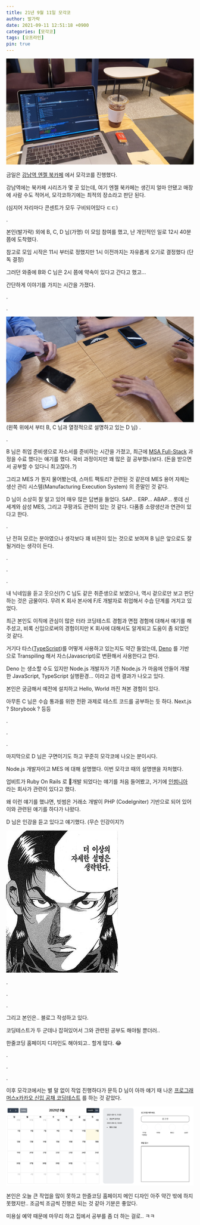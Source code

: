 ```yaml
---
title: 21년 9월 11일 모각코
author: 발가락
date: 2021-09-11 12:51:18 +0900
categories: [모각코]
tags: [오프라인]
pin: true
---
```


![모각코1](/assets/img/20210911/2021-09-11-12-54-35.jpeg)

금일은 [강남역 엔젤 북카페](http://naver.me/5vIq0bnv) 에서 모각코를 진행했다.

강남역에는 북카페 시리즈가 몇 곳 있는데, 여기 엔젤 북카페는 생긴지 얼마 안됐고 매장에 사람 수도 적어서, 모각코하기에는 최적의 장소라고 판단 된다.

(심지어 자리마다 콘센트가 모두 구비되어있다 ㄷㄷ)

.

본인(발가락) 외에 B, C, D 님(가명) 이 모임 참여를 했고, 난 개인적인 일로 12시 40분 쯤에 도착했다.

참고로 모임 시작은 11시 부터로 정했지만 1시 이전까지는 자유롭게 오기로 결정했다 (단독 결정)

그러던 와중에 B와 C 님은 2시 쯤에 약속이 있다고 간다고 했고...

간단하게 이야기를 가지는 시간을 가졌다.

.

.

![모각코2](/assets/img/20210911/2021-09-11-14-23-31.jpeg)
(왼쪽 위에서 부터 B, C 님과 열정적으로 설명하고 있는 D 님)
.

.

B 님은 취업 준비생으로 자소서를 준비하는 시간을 가졌고, 최근에 [MSA Full-Stack](https://edu2.kosta.or.kr/enroll?courseId=648&year=2021&orderNumber=1) 과정을 수료 했다는 얘기를 했다.
국비 과정이지만 꽤 많은 걸 공부했나보다. (돈을 받으면서 공부할 수 있다니 최고잖아..?)

그리고 MES 가 뭔지 물어봤는데, 스마트 팩토리? 관련된 것 같은데 MES 용어 자체는 생산 관리 시스템(Manufacturing Execution System) 의 준말인 것 같다.

D 님이 소상히 잘 알고 있어 매우 많은 답변을 들었다. SAP... ERP... ABAP... 롯데 신세계와 삼성 MES, 그리고 쿠팡과도 관련이 있는 것 같다. 다품종 소량생산과 연관이 있다고 한다.

.

난 전혀 모르는 분야였으나 생각보다 꽤 비젼이 있는 것으로 보여져 B 님은 앞으로도 잘 될거라는 생각이 든다.

.

.

.

내 닉네임을 듣고 웃으신(?) C 님도 같은 취준생으로 보였으나, 역시 겉으로만 보고 판단하는 것은 금물이다. 무려 K 회사 본사에 F/E 개발자로 취업해서 수습 단계를 거치고 있었다.

최근 본인도 이직에 관심이 많은 터라 코딩테스트 경험과 면접 경험에 대해서 얘기를 해주셨고, 비록 신입으로써의 경험이지만 K 회사에 대해서도 알게되고 도움이 좀 되었던 것 같다.

거기다 타스([TypeScript](https://www.typescriptlang.org/))를 어떻게 사용하고 있는지도 약간 들었는데, [Deno](https://deno.land/) 를 기반으로 Transpiling 해서 자스(Javascript)로 변환해서 사용한다고 한다.

Deno 는 생소할 수도 있지만 Node.js 개발자가 기존 Node.js 가 마음에 안들어 개발한 JavaScript, TypeScript 실행환경... 이라고 검색 결과가 나오고 있다.

본인은 궁금해서 예전에 설치하고 Hello, World 까진 쳐본 경험이 있다.

아무튼 C 님은 수습 통과를 위한 전환 과제로 테스트 코드를 공부하는 듯 하다. Next.js ? Storybook ? 등등

.

.

.

마지막으로 D 님은 구면이기도 하고 꾸준히 모각코에 나오는 분이시다.

Node.js 개발자이고 MES 에 대해 설명했다. 이번 모각코 때의 설명맨을 자처했다.

업비트가 Ruby On Rails 로 개발 되었다는 얘기를 처음 들어봤고, 거기에 [인썸니아](https://insomenia.com/) 라는 회사가 관련이 있다고 했다.

왜 이런 얘기를 했냐면, 빗썸은 거래소 개발이 PHP (CodeIgniter) 기반으로 되어 있어 이와 관련된 얘기를 하다가 나왔다.

D 님은 인강을 듣고 있다고 얘기했다. (무슨 인강이지?)

![더 이상의 자세한 설명은 생략한다.](/assets/img/20210911/haha.jpg)

.

.

.

그리고 본인은.. 블로그 작성하고 있다.

코딩테스트가 두 군데나 잡혀있어서 그와 관련된 공부도 해야될 뿐더러..

한줄코딩 홈페이지 디자인도 해야되고.. 할게 많다. 😂

.

.

.

이후 모각코에서는 별 말 없이 작업 진행하다가 문득 D 님이 아까 얘기 때 나온 [프로그래머스x카카오 신입 공채 코딩테스트](https://programmers.co.kr/competitions/1571?slug=2022-kakao-blind-recruitment) 를 하는 것 같았다.


![더 이상의 자세한 설명은 생략한다.](/assets/img/20210911/2021-09-11-4-19-56.png)

본인은 오늘 큰 작업을 많이 못하고 한즐코딩 홈페이지 메인 디자인 아주 약간 밖에 하지 못했지만.. 조금씩 조금씩 진행은 되는 것 같아 기분은 좋았다.

미용실 예약 때문에 마무리 하고 집에서 공부를 좀 더 하는 걸로.. ㅋㅋ

